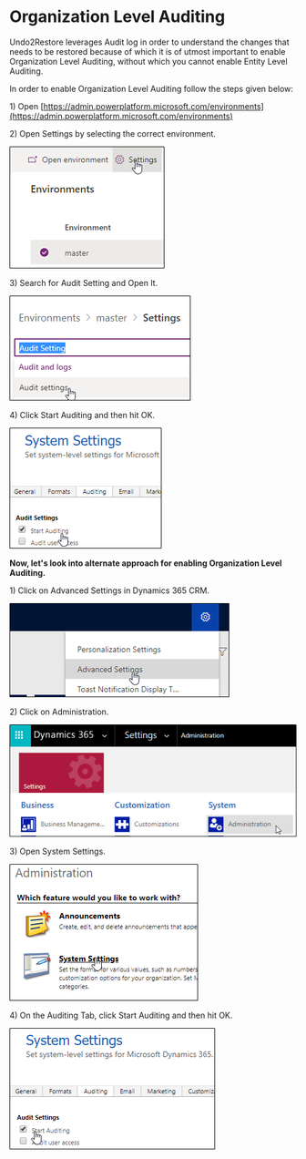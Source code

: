 # Organization Level Auditing

Undo2Restore leverages Audit log in order to understand the changes that needs to be restored because of which it is of utmost important to enable Organization Level Auditing, without which you cannot enable Entity Level Auditing.

In order to enable Organization Level Auditing follow the steps given below:

1\) Open [https://admin.powerplatform.microsoft.com/environments](https://admin.powerplatform.microsoft.com/environments)

2\) Open Settings by selecting the correct environment.

![](<../../.gitbook/assets/image (246).png>)

3\) Search for Audit Setting and Open It.

![](<../../.gitbook/assets/image (210).png>)

4\) Click Start Auditing and then hit OK.

![](<../../.gitbook/assets/image (30).png>)

**Now, let's look into alternate approach for enabling Organization Level Auditing.**

1\) Click on Advanced Settings in Dynamics 365 CRM.

![](<../../.gitbook/assets/image (177).png>)

2\) Click on Administration.

![](<../../.gitbook/assets/image (148).png>)

3\) Open System Settings.

![](<../../.gitbook/assets/image (45).png>)

4\) On the Auditing Tab, click Start Auditing and then hit OK.

![](<../../.gitbook/assets/image (81).png>)

